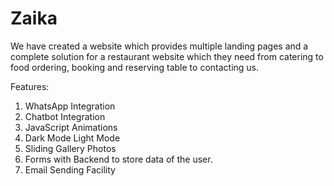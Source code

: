 # Zaika
We have created a website which provides multiple landing pages and a complete solution for 
a restaurant website which they need from catering to food ordering, booking and reserving table to contacting us. 


Features:
1.	WhatsApp Integration
2.	Chatbot Integration
3.	JavaScript Animations
4.	Dark Mode Light Mode
5.	Sliding Gallery Photos
6.	Forms with Backend to store data
    of the user.
7.	Email Sending Facility
